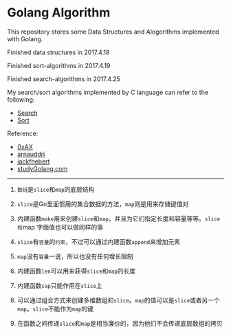 # Golang Algorithm

This repository stores some Data Structures and Alogorithms implemented with Golang.

Finished data structures in 2017.4.18

Finished sort-algorithms in 2017.4.19

Finished search-algorithms in 2017.4.25

My search/sort algorithms implemented by C language can refer to the following:
* [Search](http://www.cnblogs.com/Juntaran/p/5729988.html)
* [Sort](http://www.cnblogs.com/Juntaran/p/5709618.html)

Reference:
* [0xAX](https://github.com/0xAX/go-algorithms)
* [arnauddri](https://github.com/arnauddri/algorithms)
* [jackfhebert](https://github.com/jackfhebert/hashtable)
* [studyGolang.com](http://studygolang.com/articles/2335)

____

1. `数组`是`slice`和`map`的底层结构

2. `slice`是Go里面惯用的集合数据的方法，`map`则是用来存储键值对

3. 内建函数`make`用来创建`slice`和`map`，并且为它们指定长度和容量等等。`slice和`map`字面值也可以做同样的事

4. `slice`有`容量`的`约束`，不过可以通过内建函数`append`来增加元素

5. `map`没有`容量`一说，所以也没有任何增长限制

6. 内建函数`len`可以用来获得`slice`和`map`的长度

7. 内建函数`cap`只能作用在`slice`上

8. 可以通过组合方式来创建多维数组和`slice`。`map`的值可以是`slice`或者另一个`map`。`slice`不能作为`map`的键

9. 在函数之间传递`slice`和`map`是相当廉价的，因为他们不会传递底层数组的拷贝